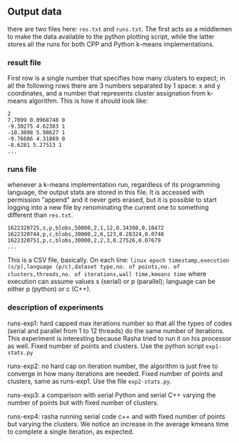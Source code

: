 ## Output data
there are two files here: `res.txt` and `runs.txt`. The first acts as a middlemen to make the data available to the python 
plotting script, while the latter stores all the runs for both CPP and Python k-means implementations. 

### result file
First row is a single number that specifies how many clusters to expect; in all the following rows there are 3 numbers 
separated by 1 space: x and y coordinates, and a number that represents cluster assignation from k-means algorithm. 
This is how it should look like:
```
2
7.7099 0.0968748 0
-9.30275 4.62383 1
-10.3098 5.98627 1
-9.76686 4.31869 0
-8.6281 5.27513 1
...
```

### runs file
whenever a k-means implementation run, regardless of its programming language, the output stats are stored in this file. 
It is accessed with permission "append" and it never gets erased, but it is possible to start logging into a new file 
by renominating the current one to something different than `res.txt`. 
```
1622320725,s,p,blobs,50000,2,1,12,0.34308,0.10472
1622320744,p,c,blobs,30000,2,6,123,0.28324,0.0748
1622320751,p,c,blobs,30000,2,2,3,0.27526,0.07679
...
```
This is a CSV file, basically. On each line:
`linux epoch timestamp,execution (s/p),language (p/c),dataset type,no. of points,no. of clusters,threads,no. of iterations,wall time,kmeans time`
where execution can assume values s (serial) or p (parallel); language can be either p (python) or c (C++).

### description of experiments
runs-exp1: hard capped max iterations number so that all the types of codes (serial and parallel from 1 to 12 threads) 
do the same number of iterations. This experiment is interesting because Rasha tried to run it on his processor as well. Fixed 
number of points and clusters. Use the python script `exp1-stats.py`

runs-exp2: no hard cap on iteration number, the algorithm is just free to converge in how many iterations are needed.
Fixed number of points and clusters, same as runs-exp1. Use the file `exp2-stats.py`. 

runs-exp3: a comparison with serial Python and serial C++ varying the number of points but with fixed number of clusters.

runs-exp4: rasha running serial code c++ and with fixed number of points but varying the clusters. We notice an increase 
in the average kmeans time to complete a single iteration, as expected.